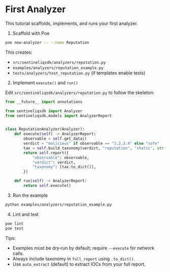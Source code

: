 # First Analyzer

This tutorial scaffolds, implements, and runs your first analyzer.

1) Scaffold with Poe

```bash
poe new-analyzer -- --name Reputation
```

This creates:

- `src/sentineliqsdk/analyzers/reputation.py`
- `examples/analyzers/reputation_example.py`
- `tests/analyzers/test_reputation.py` (if templates enable tests)

2) Implement `execute()` and `run()`

Edit `src/sentineliqsdk/analyzers/reputation.py` to follow the skeleton:

```python
from __future__ import annotations

from sentineliqsdk import Analyzer
from sentineliqsdk.models import AnalyzerReport


class ReputationAnalyzer(Analyzer):
    def execute(self) -> AnalyzerReport:
        observable = self.get_data()
        verdict = "malicious" if observable == "1.2.3.4" else "safe"
        tax = self.build_taxonomy(verdict, "reputation", "static", str(observable))
        return self.report({
            "observable": observable,
            "verdict": verdict,
            "taxonomy": [tax.to_dict()],
        })

    def run(self) -> AnalyzerReport:
        return self.execute()
```

3) Run the example

```bash
python examples/analyzers/reputation_example.py
```

4) Lint and test

```bash
poe lint
poe test
```

Tips:

- Examples must be dry‑run by default; require `--execute` for network calls.
- Always include taxonomy in `full_report` using `.to_dict()`.
- Use `auto_extract` (default) to extract IOCs from your full report.

